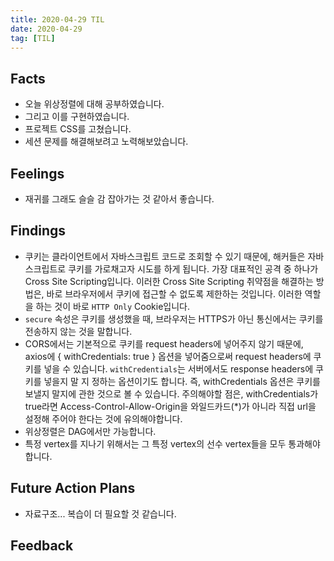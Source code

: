 ```yaml
---
title: 2020-04-29 TIL
date: 2020-04-29
tag: [TIL]
---
```


## Facts

- 오늘 위상정렬에 대해 공부하였습니다.
- 그리고 이를 구현하였습니다.
- 프로젝트 CSS를 고쳤습니다.
- 세션 문제를 해결해보려고 노력해보았습니다.

## Feelings

- 재귀를 그래도 슬슬 감 잡아가는 것 같아서 좋습니다.

## Findings

- 쿠키는 클라이언트에서 자바스크립트 코드로 조회할 수 있기 때문에, 해커들은 자바스크립트로 쿠키를 가로채고자 시도를 하게 됩니다. 가장 대표적인 공격 중 하나가 Cross Site Scripting입니다. 이러한 Cross Site Scripting 취약점을 해결하는 방법은, 바로 브라우저에서 쿠키에 접근할 수 없도록 제한하는 것입니다. 이러한 역할을 하는 것이 바로 `HTTP Only` Cookie입니다.
- `secure` 속성은 쿠키를 생성했을 때, 브라우저는 HTTPS가 아닌 통신에서는 쿠키를 전송하지 않는 것을 말합니다.
- CORS에서는 기본적으로 쿠키를 request headers에 넣어주지 않기 때문에, axios에 { withCredentials: true } 옵션을 넣어줌으로써 request headers에 쿠키를 넣을 수 있습니다. `withCredentials`는 서버에서도 response headers에 쿠키를 넣을지 말 지 정하는 옵션이기도 합니다. 즉, withCredentials 옵션은 쿠키를 보낼지 말지에 관한 것으로 볼 수 있습니다. 주의해야할 점은, withCredentials가 true라면 Access-Control-Allow-Origin을 와일드카드(*)가 아니라 직접 url을 설정해 주어야 한다는 것에 유의해야합니다.
- 위상정렬은 DAG에서만 가능합니다.
- 특정 vertex를 지나기 위해서는 그 특정 vertex의 선수 vertex들을 모두 통과해야합니다.

## Future Action Plans

- 자료구조... 복습이 더 필요할 것 같습니다.

## Feedback

